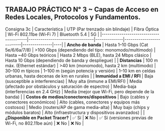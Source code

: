 ## TRABAJO PRÁCTICO N° 3 ~ Capas de Acceso en Redes Locales, Protocolos y Fundamentos.
Consigna 3c 
| Característica                          | UTP (Par trenzado sin blindaje) | Fibra Óptica | Wi-Fi 802.11be (Wi‑Fi 7) | Bluetooth 5.4 | 5G |
|----------------------------------------|---------------------------------|--------------|--------------------------|---------------|----|
| **Ancho de banda**                     | Hasta 1–10 Gbps (Cat 5e/6/6a/7/8) | >100 Gbps (dependiendo del tipo: monomodo/multimodo) | Hasta ~40 Gbps teóricos | Hasta 2 Mbps (BLE), hasta 24 Mbps clásico | Hasta 10 Gbps (dependiendo de banda y despliegue) |
| **Distancias**                         | 100 m máx. (Ethernet estándar) | >40 km (monomodo), hasta 2 km (multimodo) | 30–100 m típicos | 1–100 m (según potencia y versión) | 1–10 km en celdas urbanas, hasta decenas de km en rurales |
| **Inmunidad a EMI / RFI**              | Baja (susceptible a interferencias) | Muy alta (inmune a EMI/RFI) | Media (afectado por obstáculos y saturación de espectro) | Media-baja (interferencias en 2.4 GHz) | Media (mejor que Wi-Fi, pero depende de la banda) |
| **Costos de medios/conectores/dispositivos** | Bajo (cables y conectores económicos) | Alto (cables, conectores y equipos más costosos) | Medio (routers/AP de gama media-alta) | Muy bajo (chips y módulos baratos) | Alto (infraestructura y dispositivos avanzados) |
| **¿Disponible en Packet Tracer?**      | ✅ Sí | ❌ No | ✅ Sí (versiones previas de Wi-Fi, no 802.11be aún) | ❌ No | ❌ No |
